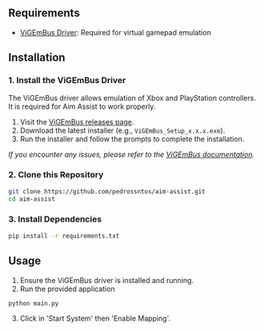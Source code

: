 
## Requirements

- [ViGEmBus Driver](https://github.com/nefarius/ViGEmBus): Required for virtual gamepad emulation

## Installation

### 1. Install the ViGEmBus Driver

The ViGEmBus driver allows emulation of Xbox and PlayStation controllers. It is required for Aim Assist to work properly.

1. Visit the [ViGEmBus releases page](https://github.com/nefarius/ViGEmBus/releases).
2. Download the latest installer (e.g., `ViGEmBus_Setup_x.x.x.exe`).
3. Run the installer and follow the prompts to complete the installation.

*If you encounter any issues, please refer to the [ViGEmBus documentation](https://github.com/nefarius/ViGEmBus#installation).*

### 2. Clone this Repository

```sh
git clone https://github.com/pedrossntos/aim-assist.git
cd aim-assist
```

### 3. Install Dependencies


```sh
pip install -r requirements.txt
```


## Usage

1. Ensure the ViGEmBus driver is installed and running.
2. Run the provided application
   
```sh
python main.py
```
3. Click in 'Start System' then 'Enable Mapping'.
